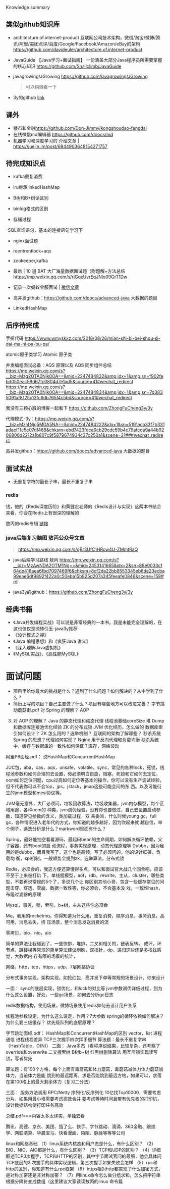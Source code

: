 



Knowledge summary 



## 类似github知识库
- architecture.of.internet-product 互联网公司技术架构，微信/淘宝/微博/腾讯/阿里/美团点评/百度/Google/Facebook/Amazon/eBay的架构
<https://github.com/davideuler/architecture.of.internet-product>

- JavaGuide 【Java学习+面试指南】 一份涵盖大部分Java程序员所需要掌握的核心知识
<https://github.com/Snailclimb/JavaGuide>

- javagrowing/JGrowing <https://github.com/javagrowing/JGrowing>
    >可以稍微看一下 

- 3y的github [link](https://github.com/ZhongFuCheng3y/3y)



## 课外
- 楼市和金融<https://github.com/Don-Jimmy/kongshoudao-fangdai>
- 在线微信md编辑器  <https://github.com/doocs/md>
- 机器学习和深度学习的 介绍文章 | <https://juejin.im/post/6844903648154271757>


## 待完成知识点
- kafka重复消费
- lru继承linkedHashMap
- B树和B+树读区别

- binlog格式的区别
- 存储过程

-SQL查询语句，基本的连接语句学习下

- nginx面试题

- reentrentlock+aqs
- zookeeper,kafka

- 最新 | 10 道 BAT 大厂海量数据面试题（附题解+方法总结<https://mp.weixin.qq.com/s/rjGqxUvrEqJNlo09GrT1Dw>
- 记录一次蚂蚁金服面试 |  [微信文章](https://mp.weixin.qq.com/s?__biz=Mzg2OTA0Njk0OA==&mid=2247485070&idx=1&sn=31894a1bdda357d897962a9fc3a994b7&chksm=cea24945f9d5c0531db568321f1d8d7a4e848e04aa2df18e589db9ba4aafee0fb0cebb965252&token=463285003&lang=zh_CN&scene=21#wechat_redirect)
- 高并发github：<https://github.com/doocs/advanced-java>  大数据的题目
- LinkedHashMap

## 后序待完成
手撕代码 <https://www.wmyskxz.com/2018/08/26/mian-shi-bi-bei-shou-si-dai-ma-ni-pa-bu-pa/>

atomic原子类学习 Atomic 原⼦类

并发编程面试必备：AQS 原理以及 AQS 同步组件总结<https://mp.weixin.qq.com/s?__biz=Mzg2OTA0Njk0OA==&mid=2247484832&amp;idx=1&amp;sn=f902febd050eac59d67fc0804d7e1ad5&source=41#wechat_redirect>
<https://mp.weixin.qq.com/s?__biz=Mzg2OTA0Njk0OA==&mid=2247484834&amp;idx=1&amp;sn=7d3835091af8125c13fc6db765f4c5bd&source=41#wechat_redirect>

我没有三颗心脏的博客一起看下 <https://github.com/ZhongFuCheng3y/3y>

代理模式-3y：<https://mp.weixin.qq.com/s?__biz=MzI4Njg5MDA5NA==&mid=2247484222&idx=1&sn=5191aca33f7b331adaef11c5e07df468&chksm=ebd7423fdca0cb29cdc59b4c79afcda9a44b9206806d2212a1b807c9f5879674934c37c250a1&scene=21###wechat_redirect>

高并发github：<https://github.com/doocs/advanced-java>  大数据的题目

## 面试实战
- 无重复字符的最长子串，最长不重复子串


### redis
钱，他的《Redis深度历险》和黄健宏老师的《Redis设计与实现》这两本书结合来看，你会在Redis上有很深的理解的

敖丙的redis专辑 [链接](https://mp.weixin.qq.com/mp/appmsgalbum?__biz=MzAwNDA2OTM1Ng==&action=getalbum&album_id=1323328139262754819&subscene=159&subscene=&scenenote=https%3A%2F%2Fmp.weixin.qq.com%2Fs%2FaOiadiWG2nNaZowmoDQPMQ#wechat_redirect)

### java后端复习脑图 敖丙公众号文章
> <https://mp.weixin.qq.com/s/gBr3UfC1HRcw4U-ZMmtRaQ>

+ java后端学习路线 敖丙
<https://mp.weixin.qq.com/s?__biz=MzAwNDA2OTM1Ng==&mid=2453141665&idx=2&sn=88e0033cf64de416aea6fbd7097469f6&chksm=8cf2da22bb8553345eb8de23ecba99eae6df9892f422a0c50eba15b825d207a345feeafe0846&scene=158#rd>

- java3y的github：<https://github.com/ZhongFuCheng3y/3y>

## 经典书籍
- 《Java并发编程实战》可以说是非常经典的一本书。我是未能完全理解的，在这也仅仅是抛砖引玉-java3y推荐
- 《设计模式之禅》
- 《Java 编程思想》和《疯狂Java 讲义》
- 《深入理解Java虚拟机》
- 《MySQL实战》、《⾼性能MySQL》



# 面试问题
- 项目里给你最大的挑战是什么？遇到了什么问题？如何解决的？从中学到了什么？
- 简历上写的项目？自己主要做了什么？项目有哪些地方可以改进完善？
字节跳动蘑菇街.pdf
对 Spring 的理解？ AOP
3. 对 AOP 的理解？
Java 的静态代理和动态代理
线程池基础coreSize
堆 Dump 和数据库连接池优化经验
ZK 的分布式锁
JVM 优化经历，怎么做的
数据库索引如何设计？
ZK 怎么⽤的？选举机制？
互联网的架构了解哪些？ 秒杀系统
Spring 的思想？代理如何实现？
Nginx ⽤于反向代理和负载均衡
秒杀系统中，缓存与数据库的⼀致性如何保证？库存，网络波动


阿里P6面经.pdf：
说HashMap和ConcurrentHashMap

JUC包，aba，cas，aqs，unsafe，volatile，sync，常⻅的各种lock，死锁，线程池参数和如何合理的去设置，你必须明⽩⾃旋，阻塞，死锁和它如何去定位，oom如何定位问题，cpu过⾼如何定位等基本的操作，你可以没有⽣产调试经验，但不代表你可以不会top，jps，jstack，jmap这些可能会问的东
西。以及可能衍⽣的jmm模型和mesi协议等。

JVM毫⽆意外，⼤⼚必须问，垃圾回收算法，垃圾收集器，jvm内存模型，每个区域⽤途，各种oom的
种类，jvm调优经验，没有你也要做过，⾃⼰去设置启动参数，知道常⻅参数的含义，类加载过程，双
亲委派，什么时候young gc，full gc，各种情况进⼊⽼年代的⽅式，你知道的越多越好，因为吹起来就
越⾃信，举个例⼦，逃逸分析是什么？markword⾥⾯有什么？


Spring，最好能抽空看看源码，最起码bean的⽣命周期，如何解决循环依赖，父子容器，还有boot的启
动流程，事务实现原理，动态代理原理等
Dubbo，因为我⽤的是dubbo，⽽且我写了，这个也是⾼频，写了必须问的，他的设计框架，负载均
衡，spi机制，⼀般顺势会提到zk，选举算法，分布式锁

Redis，必须会的，我这⽅便还算懂得多点，可以和⾯试官⼤战⼏个回合吧，应该不⾄于上来被打趴
下，单线程模型，aof，rdb，rewrite，主从，cluster，哪些类型，不要再说常规的5个了，多说⼏个让
你区别其他⼩哥，包含⼀些缓存常⻅的问题击穿、穿透、雪崩、数据⼀致性等，你必须会，不会基本没
戏，⼀致性hash，布隆过滤器的原理

Mysql，事务，锁，索引，b+树，主从这些你必须会

Mq，我用的rocketmq，你得知道为什么⽤，重复消费，顺序消息，事务消息，⾼可⽤，消息丢失，挤
压场景，整个消息发送消费的流

零拷贝，bio，nio，aio

简单的算法让我碰到了，⼀些快排，堆排，⼆叉树相关的，链表反转，
成环，环节点，跳楼梯等常规的简单算法建议刷刷，双指针，dp，递归这些还是多找找感觉，⼤数据内
存有限的场景的统计，

网络，http，tcp，https，udp，7层⽹络协议

分布式事务实现，架构实现，如抢红包，高并发下单等常规的场景设计，你来设计

一面：
sync的底层实现，锁优化，和lock的对⽐等
jvm参数调优详细过程，到为什么这么设置，好处，一些gc场景，如何去分析gc⽇志

redis数据结构，使⽤场景，微博场景使用redis如何去设计⽤户关系

线程池参数设定，为什么这么设定，作⽤？7⼤参数
spring的循环依赖如何解决？为什么要三级缓存？
优先级队列的底层原理？

字节跳动面经.pdf：
HashMap和ConcurrentHashMap的区别
vector，list
进程通信
进程线程差异
TCP三次握⼿四次挥⼿细节
算法题：最长不重复字串（HashTable，O(N)）
二面：
Java多态（看程序说结果，⽐较复杂，还考察了override和overwrite
二叉搜索树
B树b+树
红黑树删除算法
用互斥锁实现读写锁，写者优先

算法题：有100个⽅格，每个上⾯有毒蘑菇和体⼒蘑菇，毒蘑菇减体⼒体⼒蘑菇加体⼒，当前体⼒是能
跳到的最远距离，求是否能跳到最远⽅格，如果可以，求落在第100格上的最⼤剩余体力（复习二分法）

三面：
服务方法调用
RPC/Netty
序列化/反序列化
10亿找Top10000，需要考虑分片，如果用最小堆需要考虑高效合并
要考虑等待时间且带有优先权的打印机，设计数据结构使打印任务高效


总结.pdf===内容太多太详实，单独去看

腾讯、⾼德、京东、美团、饿了么、快⼿、字节跳动、滴滴、360⾦融、跟谁
学、网联清算、华晨宝⻢、快看漫画、陌陌、脉脉等等等公司

linux和⽹络基础
（1）linux系统内核态和⽤户态是什么，有什么区别？
（2）BIO、NIO、AIO都是什么，有什么区别？
（3）TCP和UDP的区别？
（4）详细叙述TCP3次握⼿，TCP和HTTP的区别，其中字节⾯试官问的最细，他会具体问TCP底层的3
次握⼿的具体实现逻辑，第三次握⼿如果失败会怎样
（5）rpc和http的区别，你知道有什么rpc框架
（6）https相对http都实现了什么加密⽅式，是对称加密还是⾮对称加密？
（7）⽤linux命令怎么做分组求和，怎么把字符串根据分隔符变成数组（这⾥建议⼤家读读敖丙的linux
命令篇









